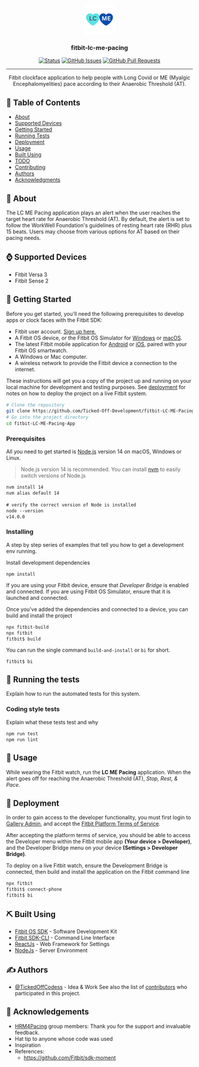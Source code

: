 <p align="center">
  <a href="" rel="noopener">
 <img src="./resources/icon.png" alt="Project logo"></a>
</p>

<h3 align="center">fitbit-lc-me-pacing</h3>

<div align="center">

[![Status](https://img.shields.io/badge/status-active-success.svg)]()
[![GitHub Issues](https://badgen.net/badge/issues/8%20open/yellow?icon=yellow)](https://github.com/Ticked-Off-Development/fitbit-LC-ME-Pacing-App/issues)
[![GitHub Pull Requests](https://img.shields.io/github/issues-pr/kylelobo/The-Documentation-Compendium.svg)](https://github.com/Ticked-Off-Development/fitbit-LC-ME-Pacing-App/pulls)
<!-- [![License](https://img.shields.io/badge/license-MIT-blue.svg)](/LICENSE) -->

</div>

---

<p align="center"> Fitbit clockface application to help people with Long Covid or ME (Myalgic Encephalomyelities) pace according to their Anaerobic Threshold (AT). 
    <br> 
</p>

## 📝 Table of Contents

- [About](#about)
- [Supported Devices](#supported_devices)
- [Getting Started](#getting_started)
- [Running Tests](#tests)
- [Deployment](#deployment)
- [Usage](#usage)
- [Built Using](#built_using)
- [TODO](./TODO.md)
- [Contributing](./CONTRIBUTING.md)
- [Authors](#authors)
- [Acknowledgments](#acknowledgement)

## 🧐 About <a name = "about"></a>

The LC ME Pacing application plays an alert when the user reaches the target heart rate for Anaerobic Threshold (AT). By default, the alert is set to follow the WorkWell Foundation's guidelines of resting heart rate (RHR) plus 15 beats. Users may choose from various options for AT based on their pacing needs.

## ⌚ Supported Devices <a name = "supported_devices"></a>
- Fitbit Versa 3
- Fitbit Sense 2

## 🏁 Getting Started <a name = "getting_started"></a>

Before you get started, you'll need the following prerequisites to develop apps or clock faces with the Fitbit SDK:

- Fitbit user account. [Sign up here.](https://www.fitbit.com/signup)
- A Fitbit OS device, or the Fitbit OS Simulator for [Windows](https://simulator-updates.fitbit.com/download/stable/win) or [macOS](https://simulator-updates.fitbit.com/download/stable/mac).
- The latest Fitbit mobile application for [Android](http://play.google.com/store/apps/details?id=com.fitbit.FitbitMobile) or [iOS](http://itunes.apple.com/us/app/fitbit-activity-calorie-tracker/id462638897?mt=8&uo=4), paired with your Fitbit OS smartwatch.
- A Windows or Mac computer.
- A wireless network to provide the Fitbit device a connection to the internet.


These instructions will get you a copy of the project up and running on your local machine for development and testing purposes. See [deployment](#deployment) for notes on how to deploy the project on a live Fitbit system.
```bash
# Clone the repository
git clone https://github.com/Ticked-Off-Development/fitbit-LC-ME-Pacing-App.git
# Go into the project directory
cd fitbit-LC-ME-Pacing-App

```


### Prerequisites

All you need to get started is [Node.js](https://nodejs.org/en/download/) version 14 on macOS, Windows or Linux.

>Node.js version 14 is recommended. You can install [nvm](https://github.com/nvm-sh/nvm#installing-and-updating) to easily switch versions of Node.js

```
nvm install 14
nvm alias default 14

# verify the correct version of Node is installed
node --version 
v14.0.0
```


### Installing

A step by step series of examples that tell you how to get a development env running.

Install development dependencies

```
npm install
```
If you are using your Fitbit device, ensure that *Developer Bridge* is enabled and connected. If you are using Fitbit OS Simulator, ensure that it is launched and connected. 

Once you've added the dependencies and connected to a device, you can build and install the project

```
npx fitbit-build
npx fitbit
fitbit$ build
```

You can run the single command `build-and-install` or `bi` for short.
```
fitbit$ bi
```


## 🔧 Running the tests <a name = "tests"></a>

Explain how to run the automated tests for this system.

<!-- https://github.com/ihassin/fitbit-coachusa -->

<!-- ### Break down into end to end tests

Explain what these tests test and why

```
Give an example
``` -->

### Coding style tests

Explain what these tests test and why

```
npm run test
npm run lint
```

## 🎈 Usage <a name="usage"></a>

While wearing the Fitbit watch, run the **LC ME Pacing** application. When the alert goes off for reaching the Anaerobic Threshold (AT), *Stop, Rest, & Pace*.


## 🚀 Deployment <a name = "deployment"></a>

In order to gain access to the developer functionality, you must first login to[ Gallery Admin](https://gam.fitbit.com/), and accept the [Fitbit Platform Terms of Service](https://dev.fitbit.com/legal/platform-terms-of-service/).

After accepting the platform terms of service, you should be able to access the Developer menu within the Fitbit mobile app **(Your device > Developer)**, and the Developer Bridge menu on your device **(Settings > Developer Bridge)**.

To deploy on a live Fitbit watch, ensure the Development Bridge is connected, then build and install the application on the Fitbit command line
```
npx fitbit
fitbit$ connect-phone
fitbit$ bi
```



## ⛏️ Built Using <a name = "built_using"></a>

- [Fitbit OS SDK](https://dev.fitbit.com/) - Software Development Kit
- [Fitbit SDK-CLI](https://dev.fitbit.com/build/guides/command-line-interface/) - Command Line Interface
- [ReactJs](https://react.dev/) - Web Framework for Settings
- [NodeJs](https://nodejs.org/en/) - Server Environment

## ✍️ Authors <a name = "authors"></a>

- [@TickedOffCodess](https://github.com/TickedOffCodess) - Idea & Work
See also the list of [contributors](https://github.com/kylelobo/The-Documentation-Compendium/contributors) who participated in this project.

## 🎉 Acknowledgements <a name = "acknowledgement"></a>

- [HRM4Pacing](https://www.facebook.com/HRM4Pacing) group members: Thank you for the support and invaluable feedback.
- Hat tip to anyone whose code was used
- Inspiration
- References:
  - https://github.com/Fitbit/sdk-moment
